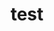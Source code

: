 ---
title: test

superuser: false


# Organizational groups that you belong to (for People widget)
#   Set this to `[]` or comment out if you are not using People widget.
user_groups:
- ALIS-Vest

organizations:
- name: 
  url: https://www.alis-nord.no/?lang=no_NO

bio: Spesialist i allmennmedisin, master i folkehelsevitenskap og prosjektleder for ALIS-Nord

interests:
- Allmennmedisin
- Folkehelse

education:
  courses:
  - course: Spesialist i allmennmedisin
  - course: Master i folkehelsevitenskap
  - course: Cand. Med.
    institution: Universitetet i Oslo
    year: 1981

social:
- icon: envelope
  icon_pack: fas
  link: 'mailto:svein.ragnar.steinert@bodo.kommune.no'

highlight_name: false



---